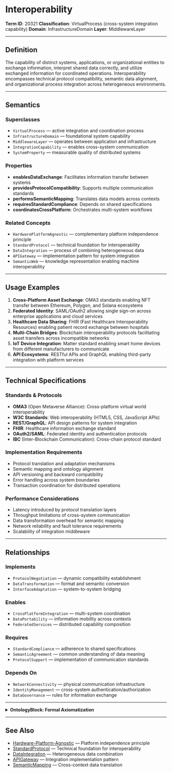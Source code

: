 # Interoperability

**Term ID**: 20321
**Classification**: VirtualProcess (cross-system integration capability)
**Domain**: InfrastructureDomain
**Layer**: MiddlewareLayer

---

## Definition

The capability of distinct systems, applications, or organizational entities to exchange information, interpret shared data correctly, and utilize exchanged information for coordinated operations. Interoperability encompasses technical protocol compatibility, semantic data alignment, and organizational process integration across heterogeneous environments.

---

## Semantics

### Superclasses
- `VirtualProcess` — active integration and coordination process
- `InfrastructureDomain` — foundational system capability
- `MiddlewareLayer` — operates between application and infrastructure
- `IntegrationCapability` — enables cross-system communication
- `SystemProperty` — measurable quality of distributed systems

### Properties
- **enablesDataExchange**: Facilitates information transfer between systems
- **providesProtocolCompatibility**: Supports multiple communication standards
- **performsSemanticMapping**: Translates data models across contexts
- **requiresStandardCompliance**: Depends on shared specifications
- **coordinatesCrossPlatform**: Orchestrates multi-system workflows

### Related Concepts
- `HardwarePlatformAgnostic` — complementary platform independence principle
- `StandardProtocol` — technical foundation for interoperability
- `DataIntegration` — process of combining heterogeneous data
- `APIGateway` — implementation pattern for system integration
- `SemanticWeb` — knowledge representation enabling machine interoperability

---

## Usage Examples

1. **Cross-Platform Asset Exchange**: OMA3 standards enabling NFT transfer between Ethereum, Polygon, and Solana ecosystems
2. **Federated Identity**: SAML/OAuth2 allowing single sign-on across enterprise applications and cloud services
3. **Healthcare Data Sharing**: FHIR (Fast Healthcare Interoperability Resources) enabling patient record exchange between hospitals
4. **Multi-Chain Bridges**: Blockchain interoperability protocols facilitating asset transfers across incompatible networks
5. **IoT Device Integration**: Matter standard enabling smart home devices from different manufacturers to communicate
6. **API Ecosystems**: RESTful APIs and GraphQL enabling third-party integration with platform services

---

## Technical Specifications

### Standards & Protocols
- **OMA3** (Open Metaverse Alliance): Cross-platform virtual world interoperability
- **W3C Standards**: Web interoperability (HTML5, CSS, JavaScript APIs)
- **REST/GraphQL**: API design patterns for system integration
- **FHIR**: Healthcare information exchange standard
- **OAuth2/SAML**: Federated identity and authentication protocols
- **IBC** (Inter-Blockchain Communication): Cross-chain protocol standard

### Implementation Requirements
- Protocol translation and adaptation mechanisms
- Semantic mapping and ontology alignment
- API versioning and backward compatibility
- Error handling across system boundaries
- Transaction coordination for distributed operations

### Performance Considerations
- Latency introduced by protocol translation layers
- Throughput limitations of cross-system communication
- Data transformation overhead for semantic mapping
- Network reliability and fault tolerance requirements
- Scalability of integration middleware

---

## Relationships

### Implements
- `ProtocolNegotiation` — dynamic compatibility establishment
- `DataTransformation` — format and semantic conversion
- `InterfaceAdaptation` — system-to-system bridging

### Enables
- `CrossPlatformIntegration` — multi-system coordination
- `DataPortability` — information mobility across contexts
- `FederatedServices` — distributed capability composition

### Requires
- `StandardCompliance` — adherence to shared specifications
- `SemanticAgreement` — common understanding of data meaning
- `ProtocolSupport` — implementation of communication standards

### Depends On
- `NetworkConnectivity` — physical communication infrastructure
- `IdentityManagement` — cross-system authentication/authorization
- `DataGovernance` — rules for information exchange

---

<details>
<summary><strong>OntologyBlock: Formal Axiomatization</strong></summary>

```clojure
;; OWL Functional Syntax (Interoperability Axioms)

;; Class Declaration
(Declaration (Class :Interoperability))

;; Equivalence Axiom
(EquivalentClasses
  :Interoperability
  (ObjectIntersectionOf
    :VirtualProcess
    :IntegrationCapability
    (ObjectSomeValuesFrom :enablesDataExchange :CrossSystemCommunication)
    (ObjectSomeValuesFrom :providesProtocolCompatibility :StandardProtocol)))

;; Subclass Axioms (PROCESS: 14 axioms for comprehensive coverage)
(SubClassOf :Interoperability :VirtualProcess)
(SubClassOf :Interoperability :InfrastructureDomain)
(SubClassOf :Interoperability :MiddlewareLayer)
(SubClassOf :Interoperability :IntegrationCapability)
(SubClassOf :Interoperability :SystemProperty)

(SubClassOf :Interoperability
  (ObjectSomeValuesFrom :enablesDataExchange :InformationTransfer))
(SubClassOf :Interoperability
  (ObjectSomeValuesFrom :providesProtocolCompatibility :MultiProtocolSupport))
(SubClassOf :Interoperability
  (ObjectSomeValuesFrom :performsSemanticMapping :DataModelTranslation))
(SubClassOf :Interoperability
  (ObjectSomeValuesFrom :requiresStandardCompliance :SharedSpecification))
(SubClassOf :Interoperability
  (ObjectSomeValuesFrom :coordinatesCrossPlatform :MultiSystemWorkflow))

(SubClassOf :Interoperability
  (ObjectSomeValuesFrom :implementsProtocolNegotiation :DynamicCompatibility))
(SubClassOf :Interoperability
  (ObjectSomeValuesFrom :performsDataTransformation :FormatConversion))
(SubClassOf :Interoperability
  (ObjectSomeValuesFrom :providesInterfaceAdaptation :SystemBridging))
(SubClassOf :Interoperability
  (ObjectSomeValuesFrom :enablesFederatedServices :DistributedCapability))

;; Disjointness Constraints
(DisjointClasses :Interoperability :SystemIsolation)
(DisjointClasses :Interoperability :ProprietaryIntegration)

;; Property Axioms
(FunctionalObjectProperty :performsSemanticMapping)
(ObjectPropertyDomain :enablesDataExchange :Interoperability)
(ObjectPropertyRange :providesProtocolCompatibility :CommunicationStandard)

;; Property Characteristics
(TransitiveObjectProperty :coordinatesCrossPlatform)
(SymmetricObjectProperty :sharesIntegrationProtocol)

;; Cardinality Constraints
(SubClassOf :Interoperability
  (ObjectMinCardinality 2 :providesProtocolCompatibility :StandardProtocol))
(SubClassOf :Interoperability
  (ObjectMinCardinality 1 :performsSemanticMapping :OntologyAlignment))

;; Complex Relationships
(SubClassOf :Interoperability
  (ObjectIntersectionOf
    (ObjectSomeValuesFrom :requires :StandardCompliance)
    (ObjectSomeValuesFrom :enables :DataPortability)
    (ObjectAllValuesFrom :dependsOn :NetworkConnectivity)))

;; Data Properties
(DataPropertyAssertion :integrationLatency :Interoperability "10-100ms"^^xsd:string)
(DataPropertyAssertion :supportedProtocols :Interoperability "REST,GraphQL,gRPC,SOAP"^^xsd:string)
(DataPropertyAssertion :standardsCompliance :Interoperability "W3C,OMA3,FHIR,IBC"^^xsd:string)
```

</details>

---

## See Also
- [Hardware-Platform-Agnostic](./Hardware-Platform-Agnostic.md) — Platform independence principle
- [StandardProtocol](./StandardProtocol.md) — Technical foundation for interoperability
- [DataIntegration](./DataIntegration.md) — Heterogeneous data combination
- [APIGateway](./APIGateway.md) — Integration implementation pattern
- [SemanticMapping](./SemanticMapping.md) — Cross-context data translation
